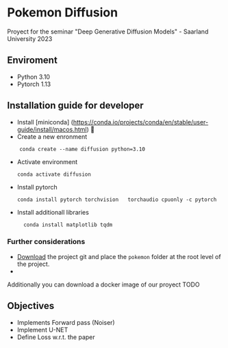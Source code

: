 # Pokemon Diffusion
Proyect for the seminar "Deep Generative Diffusion Models" - Saarland University 2023

## Enviroment
- Python 3.10
- Pytorch 1.13

## Installation guide for developer
- Install [miniconda] (https://conda.io/projects/conda/en/stable/user-guide/install/macos.html) 🐍
- Create a new enronment 
```
    conda create --name diffusion python=3.10
```
- Activate environment
    ```
    conda activate diffusion
    ```
- Install pytorch
    ```
    conda install pytorch torchvision   torchaudio cpuonly -c pytorch
    ```
- Install additionall libraries
  ```
    conda install matplotlib tqdm
    ```

### Further considerations
- [Download](https://github.com/gerritgr/pokemon_diffusion) the project git and place the `pokemon` folder at the root level of the project.
- 

Additionally you can download a docker image of our proyect 
TODO

## Objectives 
- Implements Forward pass (Noiser)
- Implement U-NET
- Define Loss w.r.t. the paper